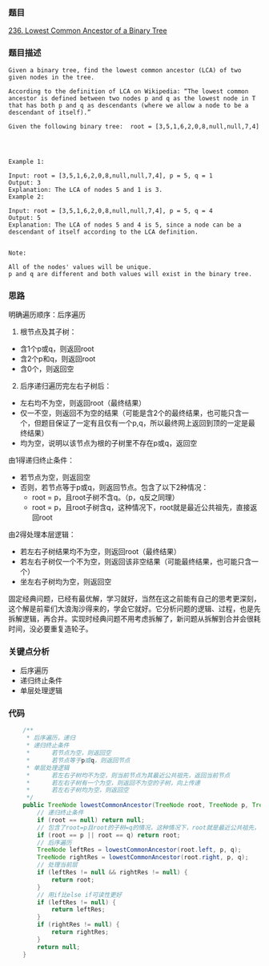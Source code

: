 ### 题目
[236. Lowest Common Ancestor of a Binary Tree](https://leetcode.com/problems/lowest-common-ancestor-of-a-binary-tree/)
### 题目描述
```
Given a binary tree, find the lowest common ancestor (LCA) of two given nodes in the tree.

According to the definition of LCA on Wikipedia: “The lowest common ancestor is defined between two nodes p and q as the lowest node in T that has both p and q as descendants (where we allow a node to be a descendant of itself).”

Given the following binary tree:  root = [3,5,1,6,2,0,8,null,null,7,4]


 

Example 1:

Input: root = [3,5,1,6,2,0,8,null,null,7,4], p = 5, q = 1
Output: 3
Explanation: The LCA of nodes 5 and 1 is 3.
Example 2:

Input: root = [3,5,1,6,2,0,8,null,null,7,4], p = 5, q = 4
Output: 5
Explanation: The LCA of nodes 5 and 4 is 5, since a node can be a descendant of itself according to the LCA definition.
 

Note:

All of the nodes' values will be unique.
p and q are different and both values will exist in the binary tree.
```
### 思路

明确遍历顺序：后序遍历

1. 根节点及其子树：

* 含1个p或q，则返回root
* 含2个p和q，则返回root
* 含0个，则返回空

2. 后序递归遍历完左右子树后：

* 左右均不为空，则返回root（最终结果）
* 仅一不空，则返回不为空的结果（可能是含2个的最终结果，也可能只含一个，但题目保证了一定有且仅有一个p,q，所以最终网上返回到顶的一定是最终结果）
* 均为空，说明以该节点为根的子树里不存在p或q，返回空

由1得递归终止条件：

* 若节点为空，则返回空
* 否则，若节点等于p或q，则返回节点。包含了以下2种情况：
  * root = p，且root子树不含q。（p，q反之同理）
  * root = p，且root子树含q，这种情况下，root就是最近公共祖先，直接返回root

由2得处理本层逻辑：

* 若左右子树结果均不为空，则返回root（最终结果）
* 若左右子树仅一个不为空，则返回该非空结果（可能最终结果，也可能只含一个）
* 坐左右子树均为空，则返回空

固定经典问题，已经有最优解，学习就好，当然在这之前能有自己的思考更深刻，这个解是前辈们大浪淘沙得来的，学会它就好。它分析问题的逻辑、过程，也是先拆解逻辑，再合并。实现时经典问题不用考虑拆解了，新问题从拆解到合并会很耗时间，没必要重复造轮子。

### 关键点分析
* 后序遍历
* 递归终止条件
* 单层处理逻辑

### 代码
```java
    /**
     * 后序遍历，递归
     * 递归终止条件
     *      若节点为空，则返回空
     *      若节点等于p或q，则返回节点
     * 单层处理逻辑
     *      若左右子树均不为空，则当前节点为其最近公共祖先，返回当前节点
     *      若左右子树有一个为空，则返回不为空的子树，向上传递
     *      若左右子树均为空，则返回空
     */
    public TreeNode lowestCommonAncestor(TreeNode root, TreeNode p, TreeNode q) {
        // 递归终止条件
        if (root == null) return null;
        // 包含了root=p且root的子树=q的情况，这种情况下，root就是最近公共祖先，直接返回root
        if (root == p || root == q) return root;
        // 后序遍历
        TreeNode leftRes = lowestCommonAncestor(root.left, p, q);
        TreeNode rightRes = lowestCommonAncestor(root.right, p, q);
        // 处理当前层
        if (leftRes != null && rightRes != null) {
            return root;
        }
        // 用if比else if可读性更好
        if (leftRes != null) {
            return leftRes;
        }
        if (rightRes != null) {
            return rightRes;
        }
        return null;
    }
```